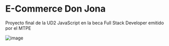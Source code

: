 # E-Commerce Don Jona

Proyecto final de la UD2 JavaScript en la beca Full Stack Developer emitido por el MTPE

![image](https://user-images.githubusercontent.com/101309300/204374268-6142b4cf-bc57-4566-a06c-5745c13542a5.png)
